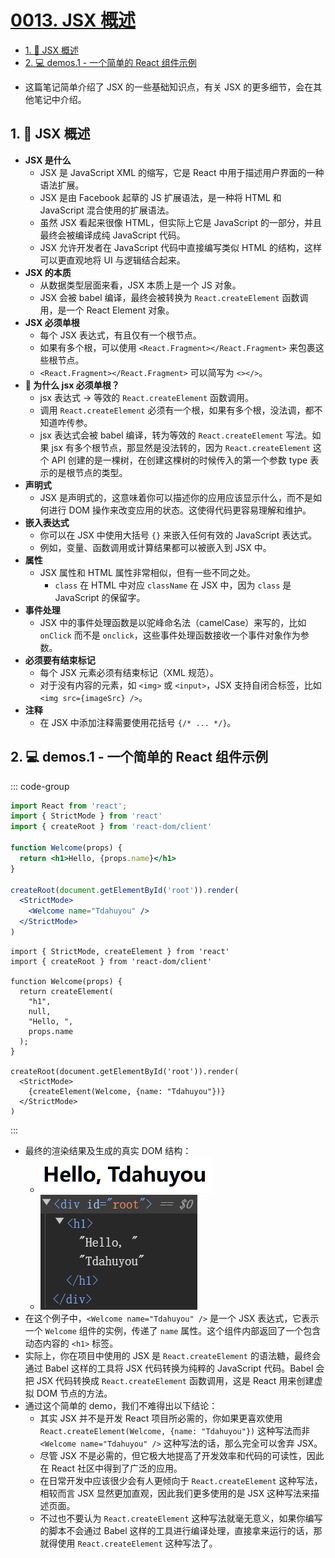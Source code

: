# [0013. JSX 概述](https://github.com/Tdahuyou/TNotes.react/tree/main/0013.%20JSX%20%E6%A6%82%E8%BF%B0)

<!-- region:toc -->
- [1. 📒 JSX 概述](#1--jsx-概述)
- [2. 💻 demos.1 - 一个简单的 React 组件示例](#2--demos1---一个简单的-react-组件示例)
<!-- endregion:toc -->
- 这篇笔记简单介绍了 JSX 的一些基础知识点，有关 JSX 的更多细节，会在其他笔记中介绍。

## 1. 📒 JSX 概述

- **JSX 是什么**
  - JSX 是 JavaScript XML 的缩写，它是 React 中用于描述用户界面的一种语法扩展。
  - JSX 是由 Facebook 起草的 JS 扩展语法，是一种将 HTML 和 JavaScript 混合使用的扩展语法。
  - 虽然 JSX 看起来很像 HTML，但实际上它是 JavaScript 的一部分，并且最终会被编译成纯 JavaScript 代码。
  - JSX 允许开发者在 JavaScript 代码中直接编写类似 HTML 的结构，这样可以更直观地将 UI 与逻辑结合起来。
- **JSX 的本质**
  - 从数据类型层面来看，JSX 本质上是一个 JS 对象。
  - JSX 会被 babel 编译，最终会被转换为 `React.createElement` 函数调用，是一个 React Element 对象。
- **JSX 必须单根**
  - 每个 JSX 表达式，有且仅有一个根节点。
  - 如果有多个根，可以使用 `<React.Fragment></React.Fragment>` 来包裹这些根节点。
  - `<React.Fragment></React.Fragment>` 可以简写为 `<></>`。
- **🤔 为什么 jsx 必须单根？**
  - jsx 表达式 -> 等效的 `React.createElement` 函数调用。
  - 调用 `React.createElement` 必须有一个根，如果有多个根，没法调，都不知道咋传参。
  - jsx 表达式会被 babel 编译，转为等效的 `React.createElement` 写法。如果 jsx 有多个根节点，那显然是没法转的，因为 `React.createElement` 这个 API 创建的是一棵树，在创建这棵树的时候传入的第一个参数 type 表示的是根节点的类型。
- **声明式**
  - JSX 是声明式的，这意味着你可以描述你的应用应该显示什么，而不是如何进行 DOM 操作来改变应用的状态。这使得代码更容易理解和维护。
- **嵌入表达式**
  - 你可以在 JSX 中使用大括号 `{}` 来嵌入任何有效的 JavaScript 表达式。
  - 例如，变量、函数调用或计算结果都可以被嵌入到 JSX 中。
- **属性**
  - JSX 属性和 HTML 属性非常相似，但有一些不同之处。
    - `class` 在 HTML 中对应 `className` 在 JSX 中，因为 `class` 是 JavaScript 的保留字。
- **事件处理**
  - JSX 中的事件处理函数是以驼峰命名法（camelCase）来写的，比如 `onClick` 而不是 `onclick`，这些事件处理函数接收一个事件对象作为参数。
- **必须要有结束标记**
  - 每个 JSX 元素必须有结束标记（XML 规范）。
  - 对于没有内容的元素，如 `<img>` 或 `<input>`，JSX 支持自闭合标签，比如 `<img src={imageSrc} />`。
- **注释**
  - 在 JSX 中添加注释需要使用花括号 `{/* ... */}`。

## 2. 💻 demos.1 - 一个简单的 React 组件示例

::: code-group

```jsx [jsx 式写法]
import React from 'react';
import { StrictMode } from 'react'
import { createRoot } from 'react-dom/client'

function Welcome(props) {
  return <h1>Hello, {props.name}</h1>
}

createRoot(document.getElementById('root')).render(
  <StrictMode>
    <Welcome name="Tdahuyou" />
  </StrictMode>
)
```

```jsx{4-11,15} [React.createElement 式写法]
import { StrictMode, createElement } from 'react'
import { createRoot } from 'react-dom/client'

function Welcome(props) {
  return createElement(
    "h1",
    null,
    "Hello, ",
    props.name
  );
}

createRoot(document.getElementById('root')).render(
  <StrictMode>
    {createElement(Welcome, {name: "Tdahuyou"})}
  </StrictMode>
)
```

:::

- 最终的渲染结果及生成的真实 DOM 结构：
  - ![](assets/2025-01-17-16-51-14.png)
  - ![](assets/2025-01-17-16-51-55.png)
- 在这个例子中，`<Welcome name="Tdahuyou" />` 是一个 JSX 表达式，它表示一个 `Welcome` 组件的实例，传递了 `name` 属性。这个组件内部返回了一个包含动态内容的 `<h1>` 标签。
- 实际上，你在项目中使用的 JSX 是 `React.createElement` 的语法糖，最终会通过 Babel 这样的工具将 JSX 代码转换为纯粹的 JavaScript 代码。Babel 会把 JSX 代码转换成 `React.createElement` 函数调用，这是 React 用来创建虚拟 DOM 节点的方法。
- 通过这个简单的 demo，我们不难得出以下结论：
  - 其实 JSX 并不是开发 React 项目所必需的，你如果更喜欢使用 `React.createElement(Welcome, {name: "Tdahuyou"})` 这种写法而非 `<Welcome name="Tdahuyou" />` 这种写法的话，那么完全可以舍弃 JSX。
  - 尽管 JSX 不是必需的，但它极大地提高了开发效率和代码的可读性，因此在 React 社区中得到了广泛的应用。
  - 在日常开发中应该很少会有人更倾向于 `React.createElement` 这种写法，相较而言 JSX 显然更加直观，因此我们更多使用的是 JSX 这种写法来描述页面。
  - 不过也不要认为 `React.createElement` 这种写法就毫无意义，如果你编写的脚本不会通过 Babel 这样的工具进行编译处理，直接拿来运行的话，那就得使用 `React.createElement` 这种写法了。
